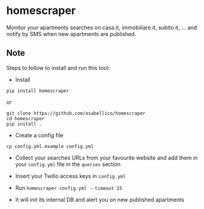# homescraper

Monitor your apartments searches on casa.it, immobiliare.it, subito.it, ... and notify by SMS when new apartments are published.

## Note

Steps to follow to install and run this tool:

* Install
```
pip install homescraper
```
or
```
git clone https://github.com/asabellico/homescraper
cd homescraper
pip install .
```

* Create a config file
```
cp config.yml.example config.yml
```

* Collect your searches URLs from your favourite website and add them in your `config.yml` file in the `queries` section

* Insert your Twilio access keys in `config.yml`

* Run `homescraper config.yml --timeout 15`

* It will init its internal DB and alert you on new published apartments